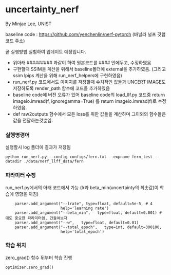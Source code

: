 # uncertainty_nerf
By Minjae Lee, UNIST

baseline code : https://github.com/yenchenlin/nerf-pytorch (바닐라 널프 깃헙코드 주소)

곧 실행방법 실험하여 업데이트 예정입니다.


- 위아래 ######### 과같이 하여 원본코드를 #### 안에두고, 수정하였음
- 구현할때 SSIM을 계산을 위해서 baseline폴더에 external을 추가하였음. (그리고 ssim lpips 계산을 위해 run_nerf_helpers에 구현하였음)
- run_nerf.py 코드에서도 이미지를 저장할때 수치적인 값들과 UNCERT IMAGE도 저장하도록 render_path 함수에 코드들 추가하였음
- baseline code에 버전 오류가 있어 baseline code의 load_llf.py 코드중 return imageio.imread(f, ignoregamma=True) 를 return imageio.imread(f)로 수정하였음.
- def raw2outputs 함수에서 모든 loss를 위한 값들을 계산하며 그이외의 함수들은 값을 전달하는것뿐임.


### 실행명령어
실행할시 log 폴더에 결과가 저장됨
```
python run_nerf.py --config configs/fern.txt --expname fern_test --datadir ./data/nerf_llff_data/fern
```

### 파라미터 수정
run_nerf.py에서의 아래 코드에서 가능 (lr과 beta_min(uncertainty의 최솟값)이 학습에 영향을 끼침)
```
    parser.add_argument("--lrate", type=float, default=5e-5, # 4 
                        help='learning rate')
    parser.add_argument("--beta_min",   type=float, default=0.001) # 얘도 중요한 파라미터임, 건들여보자
    parser.add_argument("--w",   type=float, default=0.01) 
    parser.add_argument("--total_epoch",   type=int, default=300100, 
                        help='total_epoch')
```

### 학습 위치 
zero_grad() 함수 뒤부터 학습 진행
```
optimizer.zero_grad()
```